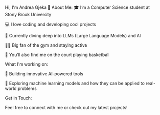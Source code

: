 Hi, I'm Andrea Gjeka 👋
About Me:
🎓 I’m a Computer Science student at Stony Brook University

💻 I love coding and developing cool projects

🤖 Currently diving deep into LLMs (Large Language Models) and AI

🏋️‍♀️ Big fan of the gym and staying active

🏀 You’ll also find me on the court playing basketball

What I'm working on:

🔧 Building innovative AI-powered tools

🧠 Exploring machine learning models and how they can be applied to real-world problems

Get in Touch:

Feel free to connect with me or check out my latest projects!
